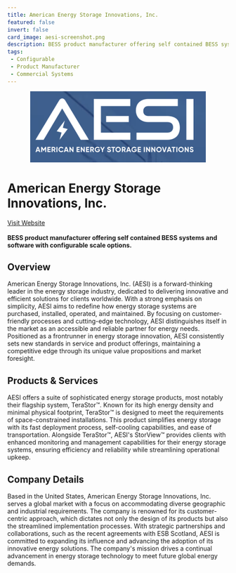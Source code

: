 ```yaml
---
title: American Energy Storage Innovations, Inc.
featured: false
invert: false
card_image: aesi-screenshot.png
description: BESS product manufacturer offering self contained BESS systems and software with configurable scale options.
tags: 
 - Configurable
 - Product Manufacturer
 - Commercial Systems
---
```


<div align="center">
<a href="https://www.aesi-ess.com/">
<img src="aesi-screenshot.png" alt="Logo" style="min-width: 200px; max-width: 600px; height: auto;" >
</a>
</div>

# American Energy Storage Innovations, Inc.
<a href="https://www.aesi-ess.com/">Visit Website</a>
<br>
<br>
**BESS product manufacturer offering self contained BESS systems and software with configurable scale options.**

## Overview
American Energy Storage Innovations, Inc. (AESI) is a forward-thinking leader in the energy storage industry, dedicated to delivering innovative and efficient solutions for clients worldwide. With a strong emphasis on simplicity, AESI aims to redefine how energy storage systems are purchased, installed, operated, and maintained. By focusing on customer-friendly processes and cutting-edge technology, AESI distinguishes itself in the market as an accessible and reliable partner for energy needs. Positioned as a frontrunner in energy storage innovation, AESI consistently sets new standards in service and product offerings, maintaining a competitive edge through its unique value propositions and market foresight.
## Products & Services 
AESI offers a suite of sophisticated energy storage products, most notably their flagship system, TeraStor™. Known for its high energy density and minimal physical footprint, TeraStor™ is designed to meet the requirements of space-constrained installations. This product simplifies energy storage with its fast deployment process, self-cooling capabilities, and ease of transportation. Alongside TeraStor™, AESI's StorView™ provides clients with enhanced monitoring and management capabilities for their energy storage systems, ensuring efficiency and reliability while streamlining operational upkeep.
## Company Details 
Based in the United States, American Energy Storage Innovations, Inc. serves a global market with a focus on accommodating diverse geographic and industrial requirements. The company is renowned for its customer-centric approach, which dictates not only the design of its products but also the streamlined implementation processes. With strategic partnerships and collaborations, such as the recent agreements with ESB Scotland, AESI is committed to expanding its influence and advancing the adoption of its innovative energy solutions. The company's mission drives a continual advancement in energy storage technology to meet future global energy demands.

